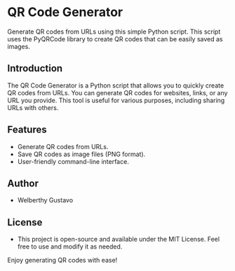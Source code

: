 # QR Code Generator

Generate QR codes from URLs using this simple Python script. This script uses the PyQRCode library to create QR codes that can be easily saved as images.

## Introduction

The QR Code Generator is a Python script that allows you to quickly create QR codes from URLs. You can generate QR codes for websites, links, or any URL you provide. This tool is useful for various purposes, including sharing URLs with others.

## Features

- Generate QR codes from URLs.
- Save QR codes as image files (PNG format).
- User-friendly command-line interface.

## Author
 - Welberthy Gustavo
   
## License

 - This project is open-source and available under the MIT License. Feel free to use and modify it as needed.

Enjoy generating QR codes with ease!
